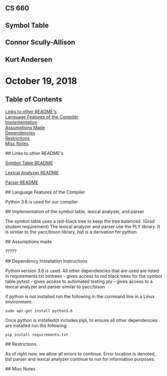 ## CS 660
## Symbol Table

## Connor Scully-Allison
## Kurt Andersen
# October 19, 2018

## Table of Contents
[Links to other README's](#links) <br>
[Language Features of the Compiler](#language) <br>
[Implementation](#implementation) <br>
[Assumptions Made](#assumptions) <br>
[Dependencies](#dependenciies) <br>
[Restrictions](#restrictions) <br>
[Misc Notes](#misc) <br>

<a name="links"/>
## Links to other README's

[Symbol Table README](./SymbolTable/README.md)

[Lexical Analyzer README](./LexicalAnalizer/README.md)

[Parser README](./Parser/README.md)

<a name="language"/>
## Language Features of the Compiler

Python 3.6 is used for our compiler

<a name="implementation"/>
## Implementation of the symbol table, lexical analyzer, and parser

The symbol table uses a red-black tree to keep the tree balanced. (Grad student requirement)
The lexical analyzer and parser use the PLY library.  It is similar to the yacc/bison library,
but is a derivation for python.

<a name="assumptions"/>
## Assumptions made

?????

<a name="dependencies"/>
## Dependency Installation Instructions

Python version 3.6 is used.
All other dependencies that are used are listed in requirements.txt
	bintrees - gives access to red black trees for the symbol table
	pytest - gives access to automated testing
	ply - gives access to a lexical analyzer and parser similar to yacc/bison

If python is not installed run the following in the command line in a Linux environment:
```
sudo apt-get install python3.6
```
Once python is installed(it includes pip), to ensure all other dependencies are installed run the following:
```
pip install requirements.txt
```

<a name="restrictions"/>
## Restrictions

As of right now, we allow all errors to continue.  Error location is denoted, but parser and lexical analyzer
continue to run for information purposes.

<a name="misc"/>
## Misc Notes


